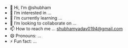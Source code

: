 - 👋 Hi, I’m @shubham
- 👀 I’m interested in ...
- 🌱 I’m currently learning ...
- 💞️ I’m looking to collaborate on ...
- 📫 How to reach me ... shubhamyadav0194@gmail.com
- 😄 Pronouns: ...
- ⚡ Fun fact: ...

<!---
shubham0194/shubham0194 is a ✨ special ✨ repository because its `README.md` (this file) appears on your GitHub profile.
You can click the Preview link to take a look at your changes.
--->

